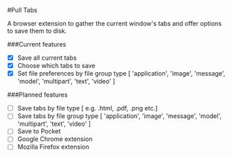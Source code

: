 #Pull Tabs

A browser extension to gather the current window's
tabs and offer options to save them to disk.

###Current features
- [x] Save all current tabs
- [x] Choose which tabs to save
- [x] Set file preferences by file group type [ 'application', 'image', 'message', 'model', 'multipart', 'text', 'video' ]

###Planned features
- [ ] Save tabs by file type [ e.g. .html, .pdf, .png etc.]
- [ ] Save tabs by file group type [ 'application', 'image', 'message', 'model', 'multipart', 'text', 'video' ]
- [ ] Save to Pocket
- [ ] Google Chrome extension
- [ ] Mozilla Firefox extension